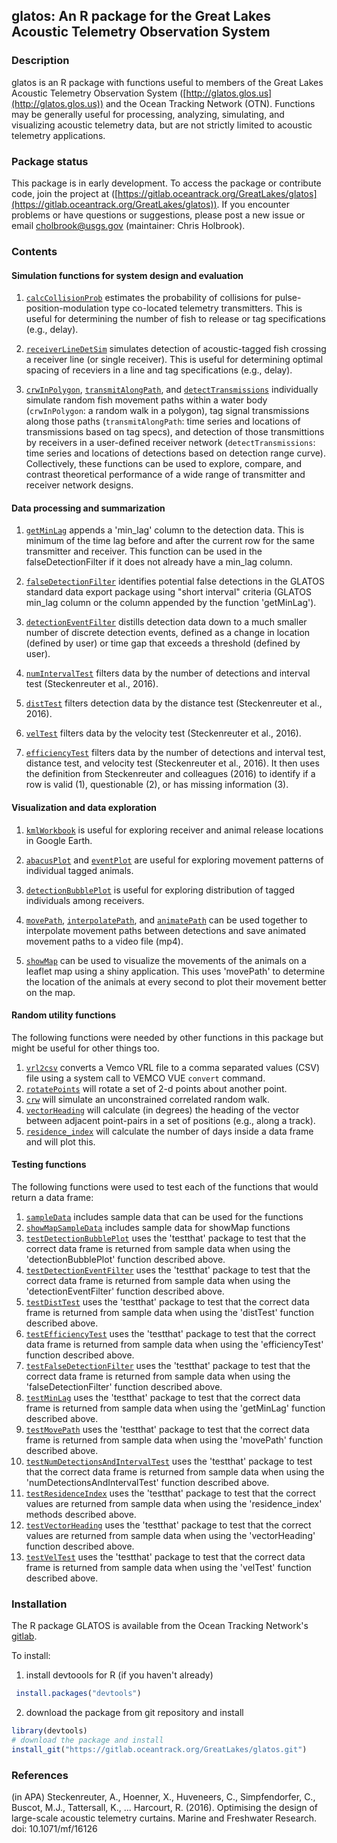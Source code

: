 ## glatos: An R package for the Great Lakes Acoustic Telemetry Observation System

### Description  
glatos is an R package with functions useful to members of the Great Lakes Acoustic Telemetry Observation System ([http://glatos.glos.us](http://glatos.glos.us)) and the Ocean Tracking Network (OTN). Functions may be generally useful for processing, analyzing, simulating, and visualizing acoustic telemetry data, but are not strictly limited to acoustic telemetry applications.

### Package status
This package is in early development. To access the package or contribute code, join the project at ([https://gitlab.oceantrack.org/GreatLakes/glatos](https://gitlab.oceantrack.org/GreatLakes/glatos)). If you encounter problems or have questions or suggestions, please post a new issue or email cholbrook@usgs.gov (maintainer: Chris Holbrook).

### Contents  
#### Simulation functions for system design and evaluation

1. [`calcCollisionProb`](https://gitlab.oceantrack.org/GreatLakes/glatos/blob/master/R/calcCollisionProb.r) estimates the probability of collisions for pulse-position-modulation type co-located telemetry transmitters. This is useful for determining the number of fish to release or tag specifications (e.g., delay). 

2. [`receiverLineDetSim`](https://gitlab.oceantrack.org/GreatLakes/glatos/blob/master/R/receiverLineDetSim.r) simulates detection of acoustic-tagged fish crossing a receiver line (or single receiver). This is useful 
for determining optimal spacing of receviers in a line and tag specifications (e.g., delay). 

3. [`crwInPolygon`](https://gitlab.oceantrack.org/GreatLakes/glatos/blob/master/R/crwInPolygon.r), [`transmitAlongPath`](https://gitlab.oceantrack.org/GreatLakes/glatos/blob/master/R/transmitAlongPath.r), and [`detectTransmissions`](https://gitlab.oceantrack.org/GreatLakes/glatos/blob/master/R/detectTransmissions.r) individually simulate random fish movement paths within a water body (`crwInPolygon`: a random walk in a polygon), tag signal transmissions along those paths (`transmitAlongPath`: time series and locations of transmissions based on tag specs), and detection of those transmittions by receivers in a user-defined receiver network (`detectTransmissions`: time series and locations of detections based on detection range curve). Collectively, these functions can be used to explore, compare, and contrast theoretical performance of a wide range of transmitter and receiver network designs.  


#### Data processing and summarization  

1. [`getMinLag`](https://gitlab.oceantrack.org/GreatLakes/glatos/blob/master/R/getMinLag.R) appends a 'min_lag' column to the detection data. This is minimum of the time lag before and after the current row for the same transmitter and receiver. This function can be used in the falseDetectionFilter if it does not already have a min_lag column.

2. [`falseDetectionFilter`](https://gitlab.oceantrack.org/GreatLakes/glatos/blob/master/R/falseDetectionFilter.r) identifies potential false detections in the GLATOS standard data export package using "short interval" criteria (GLATOS min_lag column or the column appended by the function 'getMinLag'). 

3. [`detectionEventFilter`](https://gitlab.oceantrack.org/GreatLakes/glatos/blob/master/R/detectionEventFilter.r) distills detection data down to a much smaller number of discrete detection events, defined as a change in location (defined by user) or time gap that exceeds a threshold (defined by user). 

4. [`numIntervalTest`](https://gitlab.oceantrack.org/GreatLakes/glatos/blob/master/R/numDetectionsAndIntervalTest.R) filters data by the number of detections and interval test (Steckenreuter et al., 2016).

5. [`distTest`](https://gitlab.oceantrack.org/GreatLakes/glatos/blob/master/R/distTestFunc.R) filters detection data by the distance test (Steckenreuter et al., 2016). 

6. [`velTest`](https://gitlab.oceantrack.org/GreatLakes/glatos/blob/master/R/velTestFunc.R) filters data by the velocity test (Steckenreuter et al., 2016).

7. [`efficiencyTest`](https://gitlab.oceantrack.org/GreatLakes/glatos/blob/master/R/efficiencyTestFunc.R) filters data by the number of detections and interval test, distance test, and velocity test (Steckenreuter et al., 2016). It then uses the definition from Steckenreuter and colleagues (2016) to identify if a row is valid (1), questionable (2), or has missing information (3). 

#### Visualization and data exploration

1. [`kmlWorkbook`](https://gitlab.oceantrack.org/GreatLakes/glatos/blob/master/R/kmlWorkbook.r) is useful for exploring receiver and animal release locations in Google Earth. 

2. [`abacusPlot`](https://gitlab.oceantrack.org/GreatLakes/glatos/blob/master/R/abacusPlot.R) and [`eventPlot`](https://gitlab.oceantrack.org/GreatLakes/glatos/blob/master/R/eventPlot.r) are useful for exploring movement patterns of individual tagged animals. 

3. [`detectionBubblePlot`](https://gitlab.oceantrack.org/GreatLakes/glatos/blob/master/R/detectionBubblePlot.r) is useful for exploring distribution of tagged individuals among receivers. 

4. [`movePath`](https://gitlab.oceantrack.org/GreatLakes/glatos/blob/master/R/movePath.r), [`interpolatePath`](https://gitlab.oceantrack.org/GreatLakes/glatos/blob/master/R/interpolatePath.r), and [`animatePath`](https://gitlab.oceantrack.org/GreatLakes/glatos/blob/master/R/animatePath.r) can be used together to interpolate movement paths between detections and save animated movement paths to a video file (mp4).

5. [`showMap`](https://gitlab.oceantrack.org/GreatLakes/glatos/blob/master/R/showMap.R) can be used to visualize the movements of the animals on a leaflet map using a shiny application. This uses 'movePath' to determine the location of the animals at every second to plot their movement better on the map.

#### Random utility functions

The following functions were needed by other functions in this package but might be useful for other things too.

1. [`vrl2csv`](https://gitlab.oceantrack.org/GreatLakes/glatos/blob/master/R/vrl2csv.r) converts a Vemco VRL file to a comma separated values (CSV) file using a system call to VEMCO VUE `convert` command.
2. [`rotatePoints`](https://gitlab.oceantrack.org/GreatLakes/glatos/blob/master/R/rotatePoints.r) will rotate a set of 2-d points about another point. 
3. [`crw`](https://gitlab.oceantrack.org/GreatLakes/glatos/blob/master/R/crw.r) will simulate an unconstrained correlated random walk.
4. [`vectorHeading`](https://gitlab.oceantrack.org/GreatLakes/glatos/blob/master/R/vectorHeading.r) will calculate (in degrees) the heading of the vector between adjacent point-pairs in a set of positions (e.g., along a track).  
5. [`residence_index`](https://gitlab.oceantrack.org/GreatLakes/glatos/blob/master/R/residence_index.R) will calculate the number of days inside a data frame and will plot this.


#### Testing functions

The following functions were used to test each of the functions that would return a data frame:
1. [`sampleData`](https://gitlab.oceantrack.org/GreatLakes/glatos/blob/master/R/sampleData.R) includes sample data that can be used for the functions
2. [`showMapSampleData`](https://gitlab.oceantrack.org/GreatLakes/glatos/blob/master/R/showMapSampleData.R) includes sample data for showMap functions
3. [`testDetectionBubblePlot`](https://gitlab.oceantrack.org/GreatLakes/glatos/blob/master/R/testDetectionBubblePlot') uses the 'testthat' package to test that the correct data frame is returned from sample data when using the 'detectionBubblePlot' function described above.
4. [`testDetectionEventFilter`](https://gitlab.oceantrack.org/GreatLakes/glatos/blob/master/R/testDetectionEventFilter.R) uses the 'testthat' package to test that the correct data frame is returned from sample data when using the 'detectionEventFilter' function described above.
5. [`testDistTest`](https://gitlab.oceantrack.org/GreatLakes/glatos/blob/master/R/testDistTest.R) uses the 'testthat' package to test that the correct data frame is returned from sample data when using the 'distTest' function described above.
6. [`testEfficiencyTest`](https://gitlab.oceantrack.org/GreatLakes/glatos/blob/master/R/testEfficiencyTest.R) uses the 'testthat' package to test that the correct data frame is returned from sample data when using the 'efficiencyTest' function described above.
7. [`testFalseDetectionFilter`](https://gitlab.oceantrack.org/GreatLakes/glatos/blob/master/R/testFalseDetectionFilter.R) uses the 'testthat' package to test that the correct data frame is returned from sample data when using the 'falseDetectionFilter' function described above.
8. [`testMinLag`](https://gitlab.oceantrack.org/GreatLakes/glatos/blob/master/R/testMinLag.R) uses the 'testthat' package to test that the correct data frame is returned from sample data when using the 'getMinLag' function described above.
9. [`testMovePath`](https://gitlab.oceantrack.org/GreatLakes/glatos/blob/master/R/testMovePath.R) uses the 'testthat' package to test that the correct data frame is returned from sample data when using the 'movePath' function described above.
10. [`testNumDetectionsAndIntervalTest`](https://gitlab.oceantrack.org/GreatLakes/glatos/blob/master/R/testNumDetectionsAndIntervalTest.R) uses the 'testthat' package to test that the correct data frame is returned from sample data when using the 'numDetectionsAndIntervalTest' function described above.
11. [`testResidenceIndex`](https://gitlab.oceantrack.org/GreatLakes/glatos/blob/master/R/testResidenceIndex.R) uses the 'testthat' package to test that the correct values are returned from sample data when using the 'residence_index' methods described above.
12. [`testVectorHeading`](https://gitlab.oceantrack.org/GreatLakes/glatos/blob/master/R/testVectorHeading.R) uses the 'testthat' package to test that the correct values are returned from sample data when using the 'vectorHeading' function described above.
13. [`testVelTest`](https://gitlab.oceantrack.org/GreatLakes/glatos/blob/master/R/testVelTest.R) uses the 'testthat' package to test that the correct data frame is returned from sample data when using the 'velTest' function described above.

### Installation

The R package GLATOS is available from the Ocean Tracking Network's [gitlab](https://gitlab.oceantrack.org/GreatLakes/glatos).  
  
To install:  

1. install devtoools for R (if you haven't already)
```R
 install.packages("devtools")
```

2. download the package from git repository and install
``` R
library(devtools)
# download the package and install
install_git("https://gitlab.oceantrack.org/GreatLakes/glatos.git")
```


### References
(in APA)
Steckenreuter, A., Hoenner, X., Huveneers, C., Simpfendorfer, C., Buscot, M.J., Tattersall, K., ... Harcourt, R. (2016). Optimising the design of large-scale acoustic telemetry curtains. Marine and Freshwater Research. doi: 10.1071/mf/16126

